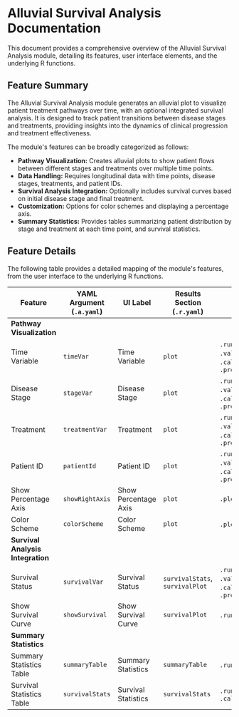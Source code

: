 # Alluvial Survival Analysis Documentation

This document provides a comprehensive overview of the Alluvial Survival Analysis module, detailing its features, user interface elements, and the underlying R functions.

## Feature Summary

The Alluvial Survival Analysis module generates an alluvial plot to visualize patient treatment pathways over time, with an optional integrated survival analysis. It is designed to track patient transitions between disease stages and treatments, providing insights into the dynamics of clinical progression and treatment effectiveness.

The module's features can be broadly categorized as follows:

*   **Pathway Visualization:** Creates alluvial plots to show patient flows between different stages and treatments over multiple time points.
*   **Data Handling:** Requires longitudinal data with time points, disease stages, treatments, and patient IDs.
*   **Survival Analysis Integration:** Optionally includes survival curves based on initial disease stage and final treatment.
*   **Customization:** Options for color schemes and displaying a percentage axis.
*   **Summary Statistics:** Provides tables summarizing patient distribution by stage and treatment at each time point, and survival statistics.

## Feature Details

The following table provides a detailed mapping of the module's features, from the user interface to the underlying R functions.

| Feature                          | YAML Argument (`.a.yaml`)      | UI Label                               | Results Section (`.r.yaml`)         | R Function (`.b.R`)                  |
| -------------------------------- | ------------------------------ | -------------------------------------- | ----------------------------------- | ------------------------------------ |
| **Pathway Visualization**        |                                |                                        |                                     |                                      |
| Time Variable                    | `timeVar`                      | Time Variable                          | `plot`                              | `.run`, `.plot`, `.validateData`, `.calculateStats`, `.prepareAlluvialData` |
| Disease Stage                    | `stageVar`                     | Disease Stage                          | `plot`                              | `.run`, `.plot`, `.validateData`, `.calculateStats`, `.prepareAlluvialData` |
| Treatment                        | `treatmentVar`                 | Treatment                              | `plot`                              | `.run`, `.plot`, `.validateData`, `.calculateStats`, `.prepareAlluvialData` |
| Patient ID                       | `patientId`                    | Patient ID                             | `plot`                              | `.run`, `.plot`, `.validateData`, `.calculateStats`, `.prepareAlluvialData` |
| Show Percentage Axis             | `showRightAxis`                | Show Percentage Axis                   | `plot`                              | `.plot`                              |
| Color Scheme                     | `colorScheme`                  | Color Scheme                           | `plot`                              | `.plot`, `.getColorScheme`           |
| **Survival Analysis Integration**|                                |                                        |                                     |                                      |
| Survival Status                  | `survivalVar`                  | Survival Status                        | `survivalStats`, `survivalPlot`     | `.run`, `.plotSurvival`, `.validateData`, `.calculateSurvivalStats`, `.prepareSurvivalData` |
| Show Survival Curve              | `showSurvival`                 | Show Survival Curve                    | `survivalPlot`                      | `.run`, `.plotSurvival`              |
| **Summary Statistics**           |                                |                                        |                                     |                                      |
| Summary Statistics Table         | `summaryTable`                 | Summary Statistics                     | `summaryTable`                      | `.run`, `.calculateStats`            |
| Survival Statistics Table        | `survivalStats`                | Survival Statistics                    | `survivalStats`                     | `.run`, `.calculateSurvivalStats`    |
